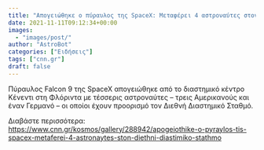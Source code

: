 ```yaml
---
title: "Απογειώθηκε ο πύραυλος της SpaceX: Μεταφέρει 4 αστροναύτες στον Διεθνή Διαστημικό Σταθμό"
date: 2021-11-11T09:12:34+00:00
images:
  - "images/post/"
author: "AstroBot"
categories: ["Ειδήσεις"]
tags: ["cnn.gr"]
draft: false
---
```


Πύραυλος Falcon 9 της SpaceX απογειώθηκε από το διαστημικό κέντρο Κένεντι στη Φλόριντα με τέσσερις αστροναύτες – τρεις Αμερικανούς και έναν Γερμανό – οι οποίοι έχουν προορισμό τον Διεθνή Διαστημικό Σταθμό.

Διαβάστε περισσότερα: https://www.cnn.gr/kosmos/gallery/288942/apogeiothike-o-pyraylos-tis-spacex-metaferei-4-astronaytes-ston-diethni-diastimiko-stathmo
